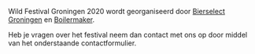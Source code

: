 Wild Festival Groningen 2020 wordt georganiseerd door <a href="http://www.bierselect.nl/" target="_blank">Bierselect Groningen</a> en <a href="https://www.boilermaker.nl/" target="_blank">Boilermaker</a>.

Heb je vragen over het festival neem dan contact met ons op door middel van het onderstaande contactformulier.
